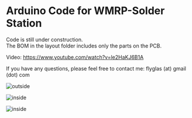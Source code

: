 # Arduino Code for WMRP-Solder Station
Code is still under construction.  
The BOM in the layout folder includes only the parts on the PCB.

Video: https://www.youtube.com/watch?v=le2HaKJ6B1A

If you have any questions, please feel free to contact me: flyglas (at) gmail (dot) com


![outside](https://github.com/FlyGlas/WMRP/blob/master/pictures/IMG_20150412_134210.jpg "outside")

![inside](https://github.com/FlyGlas/WMRP/blob/master/pictures/IMG_20150411_152047.jpg "inside")

![inside](https://github.com/FlyGlas/WMRP/blob/master/pictures/IMG_20150411_152116.jpg "inside")
